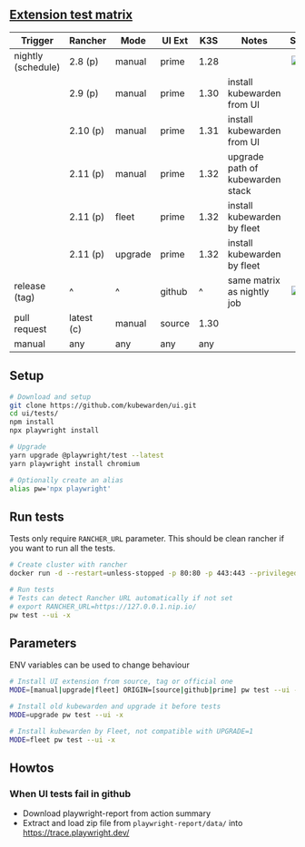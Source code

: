## [Extension test matrix](https://github.com/rancher/kubewarden-ui/blob/main/.github/workflows/playwright.yml)

| Trigger            	| Rancher    	| Mode    	| UI Ext 	| K3S  	| Notes                            	| Status 	|
|--------------------	|------------	|---------	|--------	|------	|----------------------------------	|:------:	|
| nightly (schedule) 	| 2.8 (p)    	| manual   	| prime  	| 1.28 	|                                  	| [![E2E](https://github.com/rancher/kubewarden-ui/actions/workflows/playwright.yml/badge.svg?event=schedule)](https://github.com/rancher/kubewarden-ui/actions/workflows/playwright.yml?query=event%3Aschedule) |
|                    	| 2.9 (p)    	| manual   	| prime  	| 1.30 	| install kubewarden from UI       	|  |
|                    	| 2.10 (p)    	| manual   	| prime  	| 1.31 	| install kubewarden from UI       	|  |
|                    	| 2.11 (p)    	| manual 	| prime  	| 1.32 	| upgrade path of kubewarden stack 	|  |
|                    	| 2.11 (p)    	| fleet   	| prime  	| 1.32 	| install kubewarden by fleet      	|  |
|                    	| 2.11 (p)    	| upgrade  	| prime  	| 1.32 	| install kubewarden by fleet      	|  |
| release (tag)      	| ^          	| ^       	| github 	| ^    	| same matrix as nightly job       	| [![E2E](https://github.com/rancher/kubewarden-ui/actions/workflows/playwright.yml/badge.svg?event=workflow_run)](https://github.com/rancher/kubewarden-ui/actions/workflows/playwright.yml?query=event%3Aworkflow_run) |
| pull request       	| latest (c) 	| manual   	| source 	| 1.30 	|                                  	|  |
| manual             	| any        	| any      	| any    	| any  	|                                  	|  |

## Setup

```bash
# Download and setup
git clone https://github.com/kubewarden/ui.git
cd ui/tests/
npm install
npx playwright install

# Upgrade
yarn upgrade @playwright/test --latest
yarn playwright install chromium

# Optionally create an alias
alias pw='npx playwright'
```

## Run tests

Tests only require `RANCHER_URL` parameter.
This should be clean rancher if you want to run all the tests.

```bash
# Create cluster with rancher
docker run -d --restart=unless-stopped -p 80:80 -p 443:443 --privileged -e CATTLE_BOOTSTRAP_PASSWORD=sa rancher/rancher:latest

# Run tests
# Tests can detect Rancher URL automatically if not set
# export RANCHER_URL=https://127.0.0.1.nip.io/
pw test --ui -x
```


## Parameters

ENV variables can be used to change behaviour

```bash
# Install UI extension from source, tag or official one
MODE=[manual|upgrade|fleet] ORIGIN=[source|github|prime] pw test --ui -x

# Install old kubewarden and upgrade it before tests
MODE=upgrade pw test --ui -x

# Install kubewarden by Fleet, not compatible with UPGRADE=1
MODE=fleet pw test --ui -x
```

## Howtos

### When UI tests fail in github

- Download playwright-report from action summary
- Extract and load zip file from `playwright-report/data/` into https://trace.playwright.dev/

